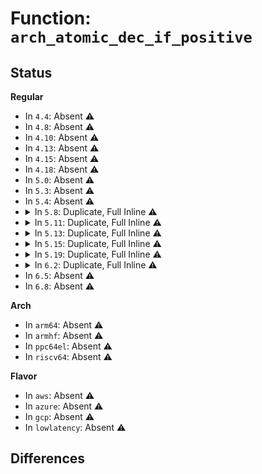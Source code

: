 # Function: <code>arch_atomic_dec_if_positive</code>

## Status
<b>Regular</b>
<ul>
<li>
In <code>4.4</code>: Absent ⚠️
</li>
<li>
In <code>4.8</code>: Absent ⚠️
</li>
<li>
In <code>4.10</code>: Absent ⚠️
</li>
<li>
In <code>4.13</code>: Absent ⚠️
</li>
<li>
In <code>4.15</code>: Absent ⚠️
</li>
<li>
In <code>4.18</code>: Absent ⚠️
</li>
<li>
In <code>5.0</code>: Absent ⚠️
</li>
<li>
In <code>5.3</code>: Absent ⚠️
</li>
<li>
In <code>5.4</code>: Absent ⚠️
</li>
<li>
<details>
<summary>In <code>5.8</code>: Duplicate, Full Inline ⚠️</summary>

**Collision:** Static Duplication

**Inline:** Full

**Transformation:** False

**Instances:**

```
In kernel/ucount.c (ffffffff810d9e12)
Location: include/linux/atomic-arch-fallback.h:1168
Inline: True
Inline callers:
  - kernel/ucount.c:dec_ucount
```
```
In kernel/kmod.c (ffffffff810da105)
Location: include/linux/atomic-arch-fallback.h:1168
Inline: True
Inline callers:
  - kernel/kmod.c:__request_module
  - kernel/kmod.c:__request_module
  - kernel/kmod.c:__request_module
```
```
In kernel/module.c (ffffffff81160ef6)
Location: include/linux/atomic-arch-fallback.h:1168
Inline: True
Inline callers:
  - kernel/module.c:module_put
```
```
In drivers/base/power/wakeup.c (ffffffff817cf585)
Location: include/linux/atomic-arch-fallback.h:1168
Inline: True
Inline callers:
  - drivers/base/power/wakeup.c:pm_system_cancel_wakeup
```
```
In drivers/vfio/vfio.c (ffffffff8189b635)
Location: include/linux/atomic-arch-fallback.h:1168
Inline: True
Inline callers:
  - drivers/vfio/vfio.c:vfio_group_try_dissolve_container
```
```
In net/core/skbuff.c (ffffffff819ea051)
Location: include/linux/atomic-arch-fallback.h:1168
Inline: True
Inline callers:
  - net/core/skbuff.c:skb_dump
```
</details>
</li>
<li>
<details>
<summary>In <code>5.11</code>: Duplicate, Full Inline ⚠️</summary>

**Collision:** Static Duplication

**Inline:** Full

**Transformation:** False

**Instances:**

```
In kernel/ucount.c (ffffffff810d4fc2)
Location: include/linux/atomic-arch-fallback.h:1238
Inline: True
Inline callers:
  - kernel/ucount.c:dec_ucount
```
```
In kernel/kmod.c (ffffffff810d58e8)
Location: include/linux/atomic-arch-fallback.h:1238
Inline: True
Inline callers:
  - kernel/kmod.c:__request_module
  - kernel/kmod.c:__request_module
  - kernel/kmod.c:__request_module
```
```
In kernel/module.c (ffffffff8115f931)
Location: include/linux/atomic-arch-fallback.h:1238
Inline: True
Inline callers:
  - kernel/module.c:module_put
```
```
In drivers/base/power/wakeup.c (ffffffff817e3b85)
Location: include/linux/atomic-arch-fallback.h:1238
Inline: True
Inline callers:
  - drivers/base/power/wakeup.c:pm_system_cancel_wakeup
```
```
In drivers/vfio/vfio.c (ffffffff818aa3d5)
Location: include/linux/atomic-arch-fallback.h:1238
Inline: True
Inline callers:
  - drivers/vfio/vfio.c:vfio_group_try_dissolve_container
```
</details>
</li>
<li>
<details>
<summary>In <code>5.13</code>: Duplicate, Full Inline ⚠️</summary>

**Collision:** Static Duplication

**Inline:** Full

**Transformation:** False

**Instances:**

```
In kernel/ucount.c (ffffffff810d6c9f)
Location: include/linux/atomic-arch-fallback.h:1238
Inline: True
Inline callers:
  - kernel/ucount.c:dec_ucount
```
```
In kernel/kmod.c (ffffffff810d7561)
Location: include/linux/atomic-arch-fallback.h:1238
Inline: True
Inline callers:
  - kernel/kmod.c:__request_module
  - kernel/kmod.c:__request_module
  - kernel/kmod.c:__request_module
```
```
In kernel/module.c (ffffffff811601f1)
Location: include/linux/atomic-arch-fallback.h:1238
Inline: True
Inline callers:
  - kernel/module.c:module_put
```
```
In drivers/base/power/wakeup.c (ffffffff817c7fc5)
Location: include/linux/atomic-arch-fallback.h:1238
Inline: True
Inline callers:
  - drivers/base/power/wakeup.c:pm_system_cancel_wakeup
```
```
In drivers/vfio/vfio.c (ffffffff8188d5e5)
Location: include/linux/atomic-arch-fallback.h:1238
Inline: True
Inline callers:
  - drivers/vfio/vfio.c:vfio_group_try_dissolve_container
```
</details>
</li>
<li>
<details>
<summary>In <code>5.15</code>: Duplicate, Full Inline ⚠️</summary>

**Collision:** Static Duplication

**Inline:** Full

**Transformation:** False

**Instances:**

```
In kernel/kmod.c (ffffffff810eae11)
Location: include/linux/atomic/atomic-arch-fallback.h:1238
Inline: True
Inline callers:
  - kernel/kmod.c:__request_module
  - kernel/kmod.c:__request_module
  - kernel/kmod.c:__request_module
```
```
In kernel/module.c (ffffffff811853a1)
Location: include/linux/atomic/atomic-arch-fallback.h:1238
Inline: True
Inline callers:
  - kernel/module.c:module_put
```
```
In fs/ext4/orphan.c (ffffffff814b1089)
Location: include/linux/atomic/atomic-arch-fallback.h:1238
Inline: True
Inline callers:
  - fs/ext4/orphan.c:ext4_orphan_file_add
```
```
In drivers/base/power/wakeup.c (ffffffff818523f5)
Location: include/linux/atomic/atomic-arch-fallback.h:1238
Inline: True
Inline callers:
  - drivers/base/power/wakeup.c:pm_system_cancel_wakeup
```
```
In drivers/vfio/vfio.c (ffffffff81920b45)
Location: include/linux/atomic/atomic-arch-fallback.h:1238
Inline: True
Inline callers:
  - drivers/vfio/vfio.c:vfio_group_try_dissolve_container
```
</details>
</li>
<li>
<details>
<summary>In <code>5.19</code>: Duplicate, Full Inline ⚠️</summary>

**Collision:** Static Duplication

**Inline:** Full

**Transformation:** False

**Instances:**

```
In kernel/kmod.c (ffffffff81105c73)
Location: include/linux/atomic/atomic-arch-fallback.h:1322
Inline: True
Inline callers:
  - kernel/kmod.c:__request_module
  - kernel/kmod.c:__request_module
  - kernel/kmod.c:__request_module
```
```
In kernel/module/main.c (ffffffff8118ae39)
Location: include/linux/atomic/atomic-arch-fallback.h:1322
Inline: True
Inline callers:
  - kernel/module/main.c:module_put
```
```
In fs/ext4/orphan.c (ffffffff81539b34)
Location: include/linux/atomic/atomic-arch-fallback.h:1322
Inline: True
Inline callers:
  - fs/ext4/orphan.c:ext4_orphan_file_add
```
```
In drivers/base/power/wakeup.c (ffffffff81998265)
Location: include/linux/atomic/atomic-arch-fallback.h:1322
Inline: True
Inline callers:
  - drivers/base/power/wakeup.c:pm_system_cancel_wakeup
```
</details>
</li>
<li>
<details>
<summary>In <code>6.2</code>: Duplicate, Full Inline ⚠️</summary>

**Collision:** Static Duplication

**Inline:** Full

**Transformation:** False

**Instances:**

```
In kernel/kmod.c (ffffffff8112b78f)
Location: include/linux/atomic/atomic-arch-fallback.h:1322
Inline: True
Inline callers:
  - kernel/kmod.c:__request_module
  - kernel/kmod.c:__request_module
  - kernel/kmod.c:__request_module
```
```
In kernel/module/main.c (ffffffff811c74f9)
Location: include/linux/atomic/atomic-arch-fallback.h:1322
Inline: True
Inline callers:
  - kernel/module/main.c:module_put
```
```
In fs/ext4/orphan.c (ffffffff815d8064)
Location: include/linux/atomic/atomic-arch-fallback.h:1322
Inline: True
Inline callers:
  - fs/ext4/orphan.c:ext4_orphan_file_add
```
```
In drivers/base/power/wakeup.c (ffffffff81b092b5)
Location: include/linux/atomic/atomic-arch-fallback.h:1322
Inline: True
Inline callers:
  - drivers/base/power/wakeup.c:pm_system_cancel_wakeup
```
</details>
</li>
<li>
In <code>6.5</code>: Absent ⚠️
</li>
<li>
In <code>6.8</code>: Absent ⚠️
</li>
</ul>
<b>Arch</b>
<ul>
<li>
In <code>arm64</code>: Absent ⚠️
</li>
<li>
In <code>armhf</code>: Absent ⚠️
</li>
<li>
In <code>ppc64el</code>: Absent ⚠️
</li>
<li>
In <code>riscv64</code>: Absent ⚠️
</li>
</ul>
<b>Flavor</b>
<ul>
<li>
In <code>aws</code>: Absent ⚠️
</li>
<li>
In <code>azure</code>: Absent ⚠️
</li>
<li>
In <code>gcp</code>: Absent ⚠️
</li>
<li>
In <code>lowlatency</code>: Absent ⚠️
</li>
</ul>

## Differences
